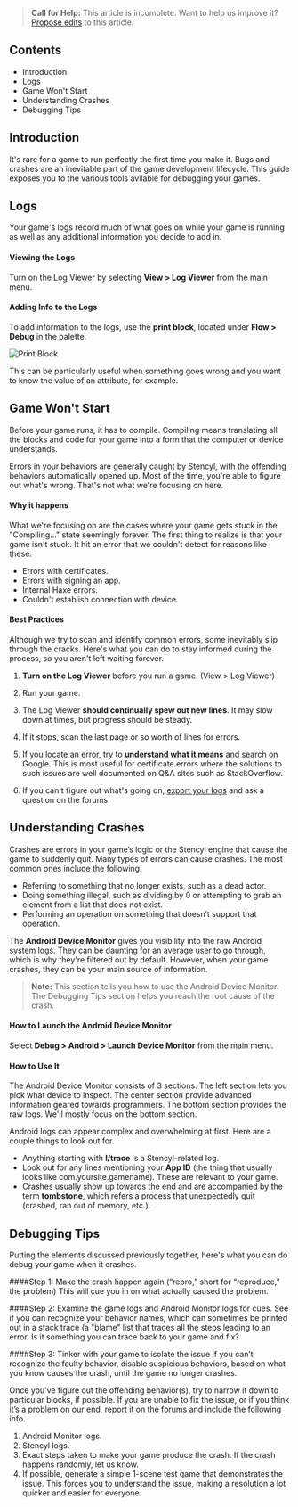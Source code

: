 > **Call for Help:** This article is incomplete. Want to help us improve it? [Propose edits](https://www.github.com/Stencyl/stencylpedia/edit/master/chapter-b/android-debugging.md) to this article.

## Contents

* Introduction
* Logs
* Game Won't Start
* Understanding Crashes
* Debugging Tips
 

## Introduction

It's rare for a game to run perfectly the first time you make it. Bugs and crashes are an inevitable part of the game development lifecycle. This guide exposes you to the various tools avilable for debugging your games.

## Logs

Your game's logs record much of what goes on while your game is running as well as any additional information you decide to add in. 

#### Viewing the Logs
Turn on the Log Viewer by selecting **View > Log Viewer** from the main menu.

#### Adding Info to the Logs
To add information to the logs, use the **print block**, located under **Flow > Debug** in the palette.

![Print Block](http://static.stencyl.com/pedia2/blocks/flow/flow_debug/Print.png)

This can be particularly useful when something goes wrong and you want to know the value of an attribute, for example.

 

## Game Won't Start

Before your game runs, it has to compile. Compiling means translating all the blocks and code for your game into a form that the computer or device understands.

Errors in your behaviors are generally caught by Stencyl, with the offending behaviors automatically opened up. Most of the time, you're able to figure out what's wrong. That's not what we're focusing on here.

#### Why it happens

What we're focusing on are the cases where your game gets stuck in the "Compiling..." state seemingly forever. The first thing to realize is that your game isn't stuck. It hit an error that we couldn't detect for reasons like these.

* Errors with certificates.
* Errors with signing an app.
* Internal Haxe errors.
* Couldn't establish connection with device.

#### Best Practices

Although we try to scan and identify common errors, some inevitably slip through the cracks. Here's what you can do to stay informed during the process, so you aren't left waiting forever.

1. **Turn on the Log Viewer** before you run a game. (View > Log Viewer)

2. Run your game.

3. The Log Viewer **should continually spew out new lines**. It may slow down at times, but progress should be steady.

4. If it stops, scan the last page or so worth of lines for errors. 

5. If you locate an error, try to **understand what it means** and search on Google. This is most useful for certificate errors where the solutions to such issues are well documented on Q&A sites such as StackOverflow. 

6. If you can't figure out what's going on, [export your logs](http://www.stencyl.com/help/view/generating-logs/) and ask a question on the forums.

 

## Understanding Crashes

Crashes are errors in your game’s logic or the Stencyl engine that cause the game to suddenly quit. Many types of errors can cause crashes. The most common ones include the following:

* Referring to something that no longer exists, such as a dead actor.
* Doing something illegal, such as dividing by 0 or attempting to grab an element from a list that does not exist.
* Performing an operation on something that doesn’t support that operation.

The **Android Device Monitor** gives you visibility into the raw Android system logs. They can be daunting for an average user to go through, which is why they're filtered out by default. However, when your game crashes, they can be your main source of information.

> **Note:** This section tells you how to use the Android Device Monitor. The Debugging Tips section helps you reach the root cause of the crash.
 
#### How to Launch the Android Device Monitor
Select **Debug > Android > Launch Device Monitor** from the main menu.

#### How to Use It
The Android Device Monitor consists of 3 sections. The left section lets you pick what device to inspect. The center section provide advanced information geared towards programmers. The bottom section provides the raw logs. We'll mostly focus on the bottom section.

Android logs can appear complex and overwhelming at first. Here are a couple things to look out for.

* Anything starting with **I/trace** is a Stencyl-related log.
* Look out for any lines mentioning your **App ID** (the thing that usually looks like com.yoursite.gamename). These are relevant to your game.
* Crashes usually show up towards the end and are accompanied by the term **tombstone**, which refers a process that unexpectedly quit (crashed, ran out of memory, etc.).
 

## Debugging Tips

Putting the elements discussed previously together, here's what you can do debug your game when it crashes.

####Step 1: Make the crash happen again (“repro,” short for “reproduce,” the problem)
This will cue you in on what actually caused the problem.

####Step 2: Examine the game logs and Android Monitor logs for cues.
See if you can recognize your behavior names, which can sometimes be printed out in a stack trace (a "blame" list that traces all the steps leading to an error. Is it something you can trace back to your game and fix?

####Step 3: Tinker with your game to isolate the issue
If you can’t recognize the faulty behavior, disable suspicious behaviors, based on what you know causes the crash, until the game no longer crashes.

Once you’ve figure out the offending behavior(s), try to narrow it down to particular blocks, if possible. If you are unable to fix the issue, or if you think it’s a problem on our end, report it on the forums and include the following info.

1. Android Monitor logs.
2. Stencyl logs.
3. Exact steps taken to make your game produce the crash. If the crash happens randomly, let us know.
4. If possible, generate a simple 1-scene test game that demonstrates the issue. This forces you to understand the issue, making a resolution a lot quicker and easier for everyone.
